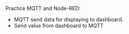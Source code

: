 Practice MQTT and Node-RED:
- MQTT send data for displaying to dashboard.
- Send value from dashboard to MQTT
